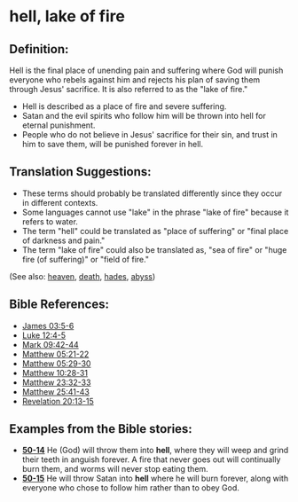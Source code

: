 # hell, lake of fire #

## Definition: ##

Hell is the final place of unending pain and suffering where God will punish everyone who rebels against him and rejects his plan of saving them through Jesus' sacrifice. It is also referred to as the "lake of fire."

 * Hell is described as a place of fire and severe suffering.
 * Satan and the evil spirits who follow him will be thrown into hell for eternal punishment.
 * People who do not believe in Jesus' sacrifice for their sin, and trust in him to save them, will be punished forever in hell.
   

## Translation Suggestions: ##

* These terms should probably be translated differently since they occur in different contexts.
* Some languages cannot use "lake" in the phrase "lake of fire" because it refers to water.
* The term "hell" could be translated as "place of suffering" or "final place of darkness and pain."
* The term "lake of fire" could also be translated as, "sea of fire" or "huge fire (of suffering)" or "field of fire."

(See also: [heaven](../kt/heaven.md), [death](../kt/death.md), [hades](../other/hades.md), [abyss](../other/abyss.md))

## Bible References: ##

* [James 03:5-6](https://door43.org/en/bible/notes/jas/03/05)
* [Luke 12:4-5](https://door43.org/en/bible/notes/luk/12/04)
* [Mark 09:42-44](https://door43.org/en/bible/notes/mrk/09/42)
* [Matthew 05:21-22](https://door43.org/en/bible/notes/mat/05/21)
* [Matthew 05:29-30](https://door43.org/en/bible/notes/mat/05/29)
* [Matthew 10:28-31](https://door43.org/en/bible/notes/mat/10/28)
* [Matthew 23:32-33](https://door43.org/en/bible/notes/mat/23/32)
* [Matthew 25:41-43](https://door43.org/en/bible/notes/mat/25/41)
* [Revelation 20:13-15](https://door43.org/en/bible/notes/rev/20/13)

## Examples from the Bible stories: ##

 * __[50-14](https://door43.org/en/obs/notes/frames/50-14)__ He (God) will throw them into __hell__, where they will weep and grind their teeth in anguish forever. A fire that never goes out will continually burn them, and worms will never stop eating them.
 * __[50-15](https://door43.org/en/obs/notes/frames/50-15)__ He will throw Satan into __hell__ where he will burn forever, along with everyone who chose to follow him rather than to obey God. 



